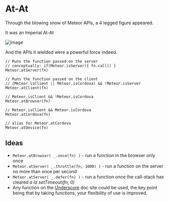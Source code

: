 At-At
=====
Through the blowing snow of Meteor APIs, a 4 legged figure appeared.

It was an Imperial At-At

![image](https://encrypted-tbn0.gstatic.com/images?q=tbn:ANd9GcTu8WL8nmVVgC4HWawdkgKTZuxb9GGTp7kUD4GlOC4AQuD61GkW)

And the APIs it wielded were a powerful force indeed.

````
// Runs the function passed on the server
// conceptually: if(Meteor.isServer){ fn.call() }
Meteor.atServer(fn)

// Runs the function passed on the client
// (Meteor.isClient || Meteor.isCordova) && !Meteor.isServer
Meteor.atClient(fn)

// Meteor.isClient && !Meteor.isCordova
Meteor.atBrowser(fn)

// Meteor.isClient && Meteor.isCordova
Meteor.atCordova(fn)

// alias for Meteor.atCordova
Meteor.atDevice(fn)
````

## Ideas

* `Meteor.atBrowser( _.once(fn) )`  - run a function in the browser only once 
* `Meteor.atServer( _.throttle(fn, 1000) )`  - run a function on the server no more than once per second
* `Meteor.atServer( _.defer(fn) )` - run a function once the call-stack has cleared *a la setTimeout(fn, 0)*
* Any function on the [Underscore](http://underscorejs.org) doc site could be used, the key point being that by taking functions, your flexibility of use is improved.
